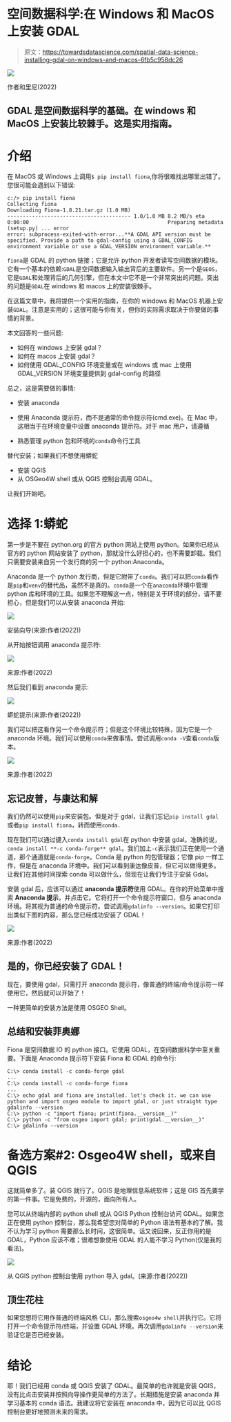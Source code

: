 # 空间数据科学:在 Windows 和 MacOS 上安装 GDAL

> 原文：<https://towardsdatascience.com/spatial-data-science-installing-gdal-on-windows-and-macos-6fb5c958dc26>

![](img/beede3eef6353fd057baffb303136f01.png)

作者和里尼(2022)

## GDAL 是空间数据科学的基础。在 windows 和 MacOS 上安装比较棘手。这是实用指南。

# 介绍

在 MacOS 或 Windows 上调用`$ pip install fiona`,你将很难找出哪里出错了。您很可能会遇到以下错误:

```
c:/> pip install fiona
Collecting fiona                                                                                                          Downloading Fiona-1.8.21.tar.gz (1.0 MB)                                                                                   ---------------------------------------- 1.0/1.0 MB 8.2 MB/s eta 0:00:00                                             Preparing metadata (setup.py) ... error                                                                                 error: subprocess-exited-with-error...**A GDAL API version must be specified. Provide a path to gdal-config using a GDAL_CONFIG environment variable or use a GDAL_VERSION environment variable.**
```

`fiona`是 GDAL 的 python 链接；它是允许 python 开发者读写空间数据的模块。它有一个基本的依赖:`GDAL`是空间数据输入输出背后的主要软件。另一个是`GEOS`，它是`GDAL`和处理背后的几何引擎，但在本文中它不是一个非常突出的问题。突出的问题是`GDAL`在 windows 和 macos 上的安装很棘手。

在这篇文章中，我将提供一个实用的指南，在你的 windows 和 MacOS 机器上安装`GDAL`。注意是实用的；这很可能与你有关，但你的实际需求取决于你要做的事情的背景。

本文回答的一些问题:

*   如何在 windows 上安装 gdal？
*   如何在 macos 上安装 gdal？
*   如何使用 GDAL_CONFIG 环境变量或在 windows 或 mac 上使用 GDAL_VERSION 环境变量提供到 gdal-config 的路径

总之，这是需要做的事情:

*   安装 anaconda
*   使用 Anaconda 提示符，而不是通常的命令提示符(cmd.exe)。在 Mac 中，这相当于在环境变量中设置 anaconda 提示符。对于 mac 用户，请遵循

  

*   熟悉管理 python 包和环境的`conda`命令行工具

替代安装；如果我们不想使用蟒蛇

*   安装 QGIS
*   从 OSGeo4W shell 或从 QGIS 控制台调用 GDAL。

让我们开始吧。

# 选择 1:蟒蛇

第一步是不要在 python.org 的官方 python 网站上使用 python。如果你已经从官方的 python 网站安装了 python，那就没什么好担心的，也不需要卸载。我们只需要安装来自另一个发行商的另一个 python:Anaconda。

Anaconda 是一个 python 发行商，但是它附带了`conda`。我们可以把`conda`看作是`pip`和`venv`的替代品，虽然不是真的。`conda`是一个在`anaconda`环境中管理 python 库和环境的工具。如果您不理解这一点，特别是关于环境的部分，请不要担心，但是我们可以从安装 anaconda 开始:

[](https://www.anaconda.com/)  ![](img/0304fa440a8b3f4ecfb7ab195e58174f.png)

安装向导(来源:作者(2022))

从开始按钮调用 anaconda 提示符:

![](img/272acc2f4df4788c72b131f8a7e183db.png)

来源:作者(2022)

然后我们看到 anaconda 提示:

![](img/5519295e7f412e6a7ab9cb924d3f4f3e.png)

蟒蛇提示(来源:作者(2022))

我们可以把这看作另一个命令提示符；但是这个环境比较特殊，因为它是一个 anaconda 环境。我们可以使用`conda`来做事情。尝试调用`conda -V`查看`conda`版本。

![](img/82321367149418129157408ff986d635.png)

来源:作者(2022)

## 忘记皮普，与康达和解

我们仍然可以使用`pip`来安装包。但是对于 gdal，让我们忘记`pip install gdal`或者`pip install fiona`，转而使用`conda.`

现在我们可以通过键入`conda install gdal`在 python 中安装 gdal。准确的说，`conda install **-c conda-forge** gdal`。我们加上`-c`表示我们正在使用一个通道，那个通道就是`conda-forge`。Conda 是 python 的包管理器；它像 pip 一样工作，但是在 anaconda 环境中。我们可以看到康达像皮普，但它可以做得更多。让我们在其他时间探索 conda 可以做什么，但现在让我们专注于安装 Gdal。

安装 gdal 后，应该可以通过 **anaconda 提示符**使用 GDAL。在你的开始菜单中搜索 **Anaconda 提示**，并点击它。它将打开一个命令提示符窗口，但与 anaconda 环境。将其视为普通的命令提示符。尝试调用`gdalinfo --version`。如果它打印出类似下图的内容，那么您已经成功安装了 GDAL！

![](img/986c86983e91610b60d018c2c7f17493.png)

来源:作者(2022)

## 是的，你已经安装了 GDAL！

现在，要使用 gdal，只需打开 anaconda 提示符，像普通的终端/命令提示符一样使用它，然后就可以开始了！

一种更简单的安装方法是使用 OSGEO Shell。

## 总结和安装菲奥娜

Fiona 是空间数据 IO 的 python 接口。它使用 GDAL，在空间数据科学中至关重要。下面是 Anaconda 提示符下安装 Fiona 和 GDAL 的命令行:

```
C:\> conda install -c conda-forge gdal
...
C:\> conda install -c conda-forge fiona
...
C:\> echo gdal and fiona are installed. let's check it. we can use python and import osgeo module to import gdal, or just straight type gdalinfo --version
C:\> python -c "import fiona; print(fiona.__version__)"
C:\> python -c "from osgeo import gdal; print(gdal.__version__)"
C:\> gdalinfo --version
```

# 备选方案#2: Osgeo4W shell，或来自 QGIS

这就简单多了。装 QGIS 就行了。QGIS 是地理信息系统软件；这是 GIS 首先要学的第一件事。它是免费的，开源的，面向所有人。

您可以从终端内部的 python shell 或从 QGIS Python 控制台访问 GDAL。如果您正在使用 python 控制台，那么我希望您对简单的 Python 语法有基本的了解。我不认为学习 python 需要那么长时间，这很简单。话又说回来，反正你用的是 GDAL，Python 应该不难；很难想象使用 GDAL 的人能不学习 Python(仅是我的看法)。

![](img/cb7416a8ab2c3602036f5ec62a2baa4d.png)

从 QGIS python 控制台使用 python 导入 gdal。(来源:作者(2022))

## 顶生花柱

如果您想将它用作普通的终端风格 CLI，那么搜索`osgeo4w shell`并执行它。它将打开一个命令提示符/终端，并设置 GDAL 环境。再次调用`gdalinfo --version`来验证它是否已经安装。

# 结论

耶！我们已经用 conda 或 QGIS 安装了 GDAL。最简单的也许就是安装 QGIS，没有比点击安装并按照向导操作更简单的方法了。长期措施是安装 anaconda 并学习基本的 conda 语法。我建议将它安装在 anaconda 中，因为它可以比 QGIS 控制台更好地预测未来的需求。